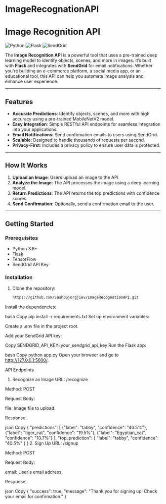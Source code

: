 # ImageRecognationAPI
# Image Recognition API

![Python](https://img.shields.io/badge/Python-3.8%2B-blue)
![Flask](https://img.shields.io/badge/Flask-2.0%2B-green)
![SendGrid](https://img.shields.io/badge/SendGrid-API-orange)

The **Image Recognition API** is a powerful tool that uses a pre-trained deep learning model to identify objects, scenes, and more in images. It’s built with **Flask** and integrates with **SendGrid** for email notifications. Whether you're building an e-commerce platform, a social media app, or an educational tool, this API can help you automate image analysis and enhance user experience.

---

## Features

- **Accurate Predictions**: Identify objects, scenes, and more with high accuracy using a pre-trained MobileNetV2 model.
- **Easy Integration**: Simple RESTful API endpoints for seamless integration into your applications.
- **Email Notifications**: Send confirmation emails to users using SendGrid.
- **Scalable**: Designed to handle thousands of requests per second.
- **Privacy-First**: Includes a privacy policy to ensure user data is protected.

---

## How It Works

1. **Upload an Image**: Users upload an image to the API.
2. **Analyze the Image**: The API processes the image using a deep learning model.
3. **Return Predictions**: The API returns the top predictions with confidence scores.
4. **Send Confirmation**: Optionally, send a confirmation email to the user.

---

## Getting Started

### Prerequisites

- Python 3.8+
- Flask
- TensorFlow
- SendGrid API Key

### Installation

1. Clone the repository:
   ```bash
   https://github.com/SashoGjorgjiev/ImageRecognationAPI.git
   
Install the dependencies:

bash
Copy
pip install -r requirements.txt
Set up environment variables:

Create a .env file in the project root.

Add your SendGrid API key:

Copy
SENDGRID_API_KEY=your_sendgrid_api_key
Run the Flask app:

bash
Copy
python app.py
Open your browser and go to http://127.0.0.1:5000/.

API Endpoints
1. Recognize an Image
URL: /recognize

Method: POST

Request Body:

file: Image file to upload.

Response:

json
Copy
{
  "predictions": [
    {"label": "tabby", "confidence": "40.5%"},
    {"label": "tiger_cat", "confidence": "19.5%"},
    {"label": "Egyptian_cat", "confidence": "10.7%"}
  ],
  "top_prediction": {
    "label": "tabby",
    "confidence": "40.5%"
  }
}
2. Sign Up
URL: /signup

Method: POST

Request Body:

email: User's email address.

Response:

json
Copy
{
  "success": true,
  "message": "Thank you for signing up! Check your email for confirmation."
}
